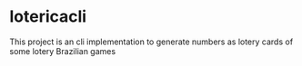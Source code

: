 # lotericacli
This project is an cli implementation to generate numbers as lotery cards of some lotery Brazilian games
